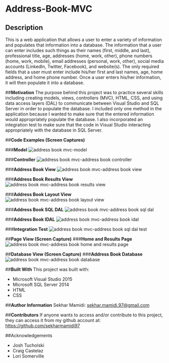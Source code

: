 # Address-Book-MVC

## **Description**
This is a web application that allows a user to enter a variety of information and populates that information into a database. The information that 
a user can enter includes such things as their names (first, middle, and last), professional title, age, addresses (home, work, other),
phone numbers (home, work, mobile), email addresses (personal, work, other), social media accounts (LinkedIn, Twitter, Facebook), and 
website(s).  The only required fields that a user must enter include his/her first and last names, age, home address, and home phone number. Once
a user enters his/her information, it will then populate it into a database. 

##**Motivation**
The purpose behind this project was to practice several skills including creating models, views, controllers (MVC), HTML, CSS, and using data access layers (DAL)
to communicate between Visual Studio and SQL Server in order to populate the database.  I included only one method in the application
because I wanted to make sure that the entered information would appropriately populate the database.  I also incorporated an integration test to
make sure that the code in Visual Studio interacting appropriately with the database in SQL Server.

##**Code Examples (Screen Captures)**

###**Model**
![address book mvc-model](https://cloud.githubusercontent.com/assets/22801040/23580504/40b1a0da-00d1-11e7-898b-e974e8401816.gif)

###**Controller**
![address book mvc-address book controller](https://cloud.githubusercontent.com/assets/22801040/23580531/bcea55f2-00d1-11e7-95b0-f51602adce34.gif)

###**Address Book View**
![address book mvc-address book view](https://cloud.githubusercontent.com/assets/22801040/23580555/06ccca9c-00d2-11e7-9497-0f1dac034861.gif)

###**Address Book Results View**
![address book mvc-address book results view](https://cloud.githubusercontent.com/assets/22801040/23580560/1b6721fa-00d2-11e7-810f-16144aafce92.gif)

###**Address Book Layout View**
![address book mvc-address book layout view](https://cloud.githubusercontent.com/assets/22801040/23580582/7285f9f2-00d2-11e7-9242-e25708f19772.gif)

###**Address Book SQL DAL**
![address book mvc-address book sql dal](https://cloud.githubusercontent.com/assets/22801040/23580586/86d0da4e-00d2-11e7-973e-08ebdd8dde87.gif)

###**Address Book IDAL**
![address book mvc-address book idal](https://cloud.githubusercontent.com/assets/22801040/23580596/ab56c7a2-00d2-11e7-8a17-5789f859ce98.gif)

###**Integration Test**
![address book mvc-address book sql dal test](https://cloud.githubusercontent.com/assets/22801040/23580602/c4bcea3c-00d2-11e7-8200-12165d6cd225.gif)

##**Page View (Screen Capture)**
###**Home and Results Page**
![address book mvc-address book home and results page](https://cloud.githubusercontent.com/assets/22801040/23580612/efd307ec-00d2-11e7-89ca-49727a1a36b9.gif)

##**Database View (Screen Capture)**
###**Address Book Database**
![address book mvc-address book database](https://cloud.githubusercontent.com/assets/22801040/23580616/0874f094-00d3-11e7-91a9-b98fbf2bc464.gif)

##**Built With**
This project was built with:
- Microsoft Visual Studio 2015
- Microsoft SQL Server 2014
- HTML
- CSS

##**Author Information**
Sekhar Mamidi: sekhar.mamidi.97@gmail.com

##**Contributors**
If anyone wants to access and/or contribute to this project, they can access it from my github account at: <https://github.com/sekharmamidi97>

##Acknowledgements
- Josh Tucholski
- Craig Castelaz
- Lori Somerville
